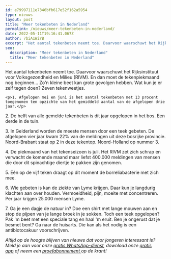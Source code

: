 ```yaml
---
id: e79997111e7346bfb617e52f162a5954
type: nieuws
layout: post
title: "Meer tekenbeten in Nederland"
permalink: /nieuws/meer-tekenbeten-in-nederland/
date: 2022-05-11T19:16:41.067Z
author: 7biA1WiYB
excerpt: "Het aantal tekenbeten neemt toe. Daarvoor waarschuwt het Rijksinstituut voor Volksgezondheid en Milieu (RIVM). En dan moet de tekenpiekmaand nog beginnen... Zo'n kleine beet kan grote gevolgen hebben. Wat kun je er zelf tegen doen? Zeven tekenweetjes.  "
seo:
  description: "Meer tekenbeten in Nederland"
  title: "Meer tekenbeten in Nederland"
---
```

Het aantal tekenbeten neemt toe. Daarvoor waarschuwt het Rijksinstituut voor Volksgezondheid en Milieu (RIVM). En dan moet de tekenpiekmaand nog beginnen... Zo'n kleine beet kan grote gevolgen hebben. Wat kun je er zelf tegen doen? Zeven tekenweetjes.  

    <p>1. Afgelopen mei en juni is het aantal tekenbeten met 13 procent toegenomen ten opzichte van het gemiddeld aantal van de afgelopen drie jaar.</p>
<p>2. De helft van alle gemelde tekenbeten is dit jaar opgelopen in het bos. Een derde in de tuin. ​</p>
<p>3. In Gelderland worden de meeste mensen door een teek gebeten. De afgelopen vier jaar kwam 22% van de meldingen uit deze bosrijke provincie. Noord-Brabant staat op 2 in deze tekentop. Noord-Holland op nummer 3.</p>
<p>4. De piekmaand van het tekenseizoen is juli. Het RIVM zet zich schrap en verwacht de komende maand maar liefst 400.000 meldingen van mensen die door dit spinachtige diertje te pakken zijn genomen.</p>
<p>5. Eén op de vijf teken draagt op dit moment de borreliabacterie met zich mee.</p>
<p>6. Wie gebeten is kan de ziekte van Lyme krijgen. Daar kun je langdurig klachten aan over houden. Vermoeidheid, pijn, moeite met concentreren. Per jaar krijgen 25.000 mensen Lyme.</p>
<p>7. Ga je een dagje de natuur in? Doe een shirt met lange mouwen aan en stop de pijpen van je lange broek in je sokken. Toch een teek opgelopen? Pak 'm beet met een speciale tang en haal 'm eruit. Ben je ongerust dat je besmet bent? Ga naar de huisarts. Die kan als het nodig is een antibiotocakuur voorschrijven.</p>
<p><em>Altijd op de hoogte blijven van nieuws dat voor jongeren interessant is? Meld je aan voor onze <a href="https://7dagen.netlify.app/whatsapp">gratis WhatsApp-dienst</a>, download onze <a href="https://7dagen.netlify.app/app">gratis app</a> of neem een <a href="https://abonneren.sevendays.nl/abonneren/abonnementen/ae/artikel">proefabonnement </a>op de krant!</em></p>  
